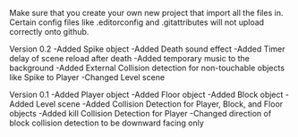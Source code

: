 Make sure that you create your own new project that import all the files in. Certain config files like .editorconfig and .gitattributes will not upload correctly onto github.

Version 0.2
-Added Spike object
-Added Death sound effect
-Added Timer delay of scene reload after death
-Added temporary music to the background
-Added External Collision detection for non-touchable objects like Spike to Player
-Changed Level scene

Version 0.1
-Added Player object
-Added Floor object
-Added Block object
-Added Level scene
-Added Collision Detection for Player, Block, and Floor objects
-Added kill Collision Detection for Player
-Changed direction of block collision detection to be downward facing only
